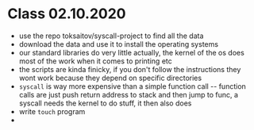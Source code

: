 # Class 02.10.2020

- use the repo toksaitov/syscall-project to find all the data
- download the data and use it to install the operating systems
- our standard libraries do very little actually, the kernel of the os does
most of the work when it comes to printing etc
- the scripts are kinda finicky, if you don't follow the instructions they wont
work because they depend on specific directories
- `syscall` is way more expensive than a simple function call -- function
calls are just push return address to stack and then jump to func, a syscall
needs the kernel to do stuff, it then also does 
- write `touch` program
- 
